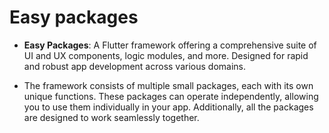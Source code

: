 # Easy packages

- **Easy Packages**: A Flutter framework offering a comprehensive suite of UI and UX components, logic modules, and more. Designed for rapid and robust app development across various domains.

- The framework consists of multiple small packages, each with its own unique functions. These packages can operate independently, allowing you to use them individually in your app. Additionally, all the packages are designed to work seamlessly together.


